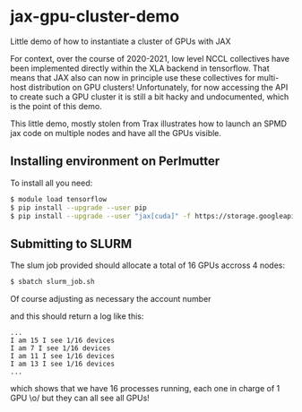 # jax-gpu-cluster-demo
Little demo of how to instantiate a cluster of GPUs with JAX


For context, over the course of 2020-2021, low level NCCL collectives have been implemented directly within the XLA backend in tensorflow. That means that JAX also can now in principle use these collectives for multi-host distribution on GPU clusters! Unfortunately, for now accessing the API to create such a GPU cluster it is still a bit hacky and undocumented, which is the point of this demo.

This little demo, mostly stolen from Trax illustrates how to launch an SPMD jax code on multiple nodes and have all the GPUs visible.

## Installing environment on Perlmutter

To install all you need:
```bash
$ module load tensorflow
$ pip install --upgrade --user pip
$ pip install --upgrade --user "jax[cuda]" -f https://storage.googleapis.com/jax-releases/jax_releases.html 
```

## Submitting to SLURM

The slum job provided should allocate a total of 16 GPUs accross 4 nodes:
```bash
$ sbatch slurm_job.sh
```
Of course adjusting as necessary the account number

and this should return a log like this:
```
...
I am 15 I see 1/16 devices
I am 7 I see 1/16 devices
I am 11 I see 1/16 devices
I am 13 I see 1/16 devices
...
```

which shows that we have 16  processes running, each one in charge of 1 GPU \o/ but they can all see all GPUs!
